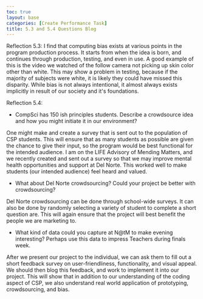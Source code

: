 ```yaml
---
toc: true
layout: base
categories: [Create Performance Task]
title: 5.3 and 5.4 Questions Blog
---
```


Reflection 5.3:
I find that computing bias exists at various points in the program production process. It starts from when the idea is born, and continues through production, testing, and even in use. A good example of this is the video we watched of the follow camera not picking up skin color other than white. This may show a problem in testing, because if the majority of subjects were white, it is likely they could have missed this disparity. While bias is not always intentional, it almost always exists implicitly in result of our society and it's foundations.

Reflection 5.4:

* CompSci has 150 ish principles students. Describe a crowdsource idea and how you might initiate it in our environment?

One might make and create a survey that is sent out to the population of CSP students. This will ensure that as many students as possible are given the chance to give their input, so the program would be best functional for the intended audience. I am on the LIFE Advisory of Mending Matters, and we recently created and sent out a survey so that we may improve mental health opportunities and support at Del Norte. This worked well to make students (our intended audience) feel heard and valued.

* What about Del Norte crowdsourcing? Could your project be better with crowdsourcing?

Del Norte crowdsourcing can be done through school-wide surveys. It can also be done by randomly selecting a variety of student to complete a short question are. This will again ensure that the project will best benefit the people we are marketing to. 

* What kind of data could you capture at N@tM to make evening interesting? Perhaps use this data to impress Teachers during finals week.

After we present our project to the individual, we can ask them to fill out a short feedback survey on user-friendliness, functionality, and visual appeal. We should then blog this feedback, and work to implement it into our project. This will show that in addition to our understanding of the coding aspect of CSP, we also understand real world application of prototyping, crowdsourcing, and bias.


